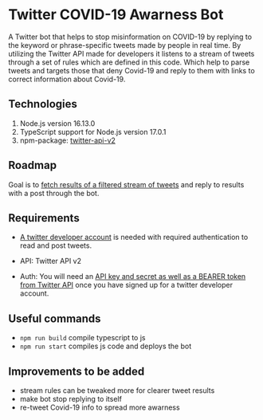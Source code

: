 # Twitter COVID-19 Awarness Bot

A Twitter bot that helps to stop misinformation on COVID-19 by replying to the keyword or phrase-specific tweets made by people in real time. By utilizing the Twitter API made for developers it listens to a stream of tweets through a set of rules which are defined in this code. Which help to parse tweets and targets those that deny Covid-19 and reply to them with links to correct information about Covid-19.

Technologies
------------

1. Node.js version 16.13.0
2. TypeScript support for Node.js version 17.0.1
3. npm-package: [twitter-api-v2](https://github.com/PLhery/node-twitter-api-v2/tree/c8dacc7c0f85bc45a41c678dfeee1ebde31dd451)


Roadmap
------------

Goal is to [fetch results of a filtered stream of tweets](https://developer.twitter.com/en/docs/twitter-api/tweets/filtered-stream/integrate/build-a-rule#examples) and reply to results with a post through the bot.

Requirements
------------

* [A twitter developer account](https://developer.twitter.com/en/docs/platform-overview) is needed with required authentication to read and post tweets. 

* API: Twitter API v2

* Auth: You will need an [API key and secret as well as a BEARER token from Twitter API](https://developer.twitter.com/en/docs/twitter-api/getting-started/getting-access-to-the-twitter-api) once you have signed up for a twitter developer account.

Useful commands
------------
* `npm run build` compile typescript to js
* `npm run start` compiles js code and deploys the bot

Improvements to be added
------------
* stream rules can be tweaked more for clearer tweet results
* make bot stop replying to itself
* re-tweet Covid-19 info to spread more awarness